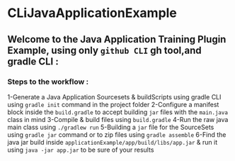 # CLiJavaApplicationExample

## Welcome to the Java Application Training Plugin Example, using only ```github CLI``` gh tool,and gradle CLI :

### Steps to the workflow :

1-Generate a Java Application Sourcesets & buildScripts using gradle CLI using ```gradle init``` command in the project folder
2-Configure a manifest block inside the ```build.gradle``` to accept building ```jar``` files with the ```main.java``` class in mind
3-Compile & build files using ```build.gradle```
4-Run the raw java main class using ```./gradlew run``` 
5-Building a ```jar``` file for the SourceSets using ```gradle jar``` command or to zip files using ```gradle assemble```
6-Find the java jar build inside ```applicationExample/app/build/libs/app.jar``` & run it using ```java -jar app.jar``` to be sure of your results

